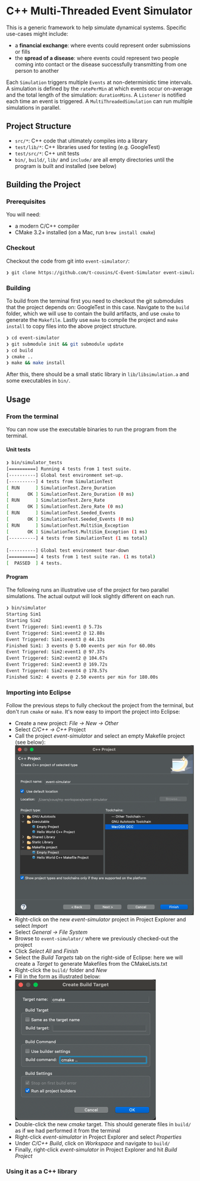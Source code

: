 # C++ Multi-Threaded Event Simulator

This is a generic framework to help simulate dynamical systems. Specific use-cases might include:
* a **financial exchange**: where events could represent order submissions or fills
* the **spread of a disease**: where events could represent two people coming into contact or the disease successfully transmitting from one person to another

Each `Simulation` triggers multiple `Events` at non-deterministic time intervals. A simulation is defined by the `ratePerMin` at which events occur on-average and the total length of the simulation: `durationMins`. A `Listener` is notified each time an event is triggered. A `MultiThreadedSimulation` can run multiple simulations in parallel.

## Project Structure

* `src/*`: C++ code that ultimately compiles into a library
* `test/lib/*`: C++ libraries used for testing (e.g. GoogleTest)
* `test/src/*`: C++ unit tests
* `bin/`, `build/`, `lib/` and `include/` are all empty directories until the program is built and installed (see below)

## Building the Project

### Prerequisites

You will need:

* a modern C/C++ compiler
* CMake 3.2+ installed (on a Mac, run `brew install cmake`)

### Checkout

Checkout the code from git into `event-simulator/`:

```bash
❯ git clone https://github.com/t-cousins/C-Event-Simulator event-simulator
```

### Building

To build from the terminal first you need to checkout the git submodules that the project depends on: GoogleTest in this case. Navigate to the `build` folder, which we will use to contain the build artifacts, and use `cmake` to generate the `Makefile`. Lastly use `make` to compile the project and `make install` to copy files into the above project structure.

```bash
❯ cd event-simulator
❯ git submodule init && git submodule update
❯ cd build
❯ cmake ..
❯ make && make install
```

After this, there should be a small static library in `lib/libsimulation.a` and some executables in `bin/`.

## Usage

### From the terminal

You can now use the executable binaries to run the program from the terminal.

#### Unit tests

```bash
❯ bin/simulator_tests
[==========] Running 4 tests from 1 test suite.
[----------] Global test environment set-up.
[----------] 4 tests from SimulationTest
[ RUN      ] SimulationTest.Zero_Duration
[       OK ] SimulationTest.Zero_Duration (0 ms)
[ RUN      ] SimulationTest.Zero_Rate
[       OK ] SimulationTest.Zero_Rate (0 ms)
[ RUN      ] SimulationTest.Seeded_Events
[       OK ] SimulationTest.Seeded_Events (0 ms)
[ RUN      ] SimulationTest.MultiSim_Exception
[       OK ] SimulationTest.MultiSim_Exception (1 ms)
[----------] 4 tests from SimulationTest (1 ms total)

[----------] Global test environment tear-down
[==========] 4 tests from 1 test suite ran. (1 ms total)
[  PASSED  ] 4 tests.
```

#### Program

The following runs an illustrative use of the project for two parallel simulations. The actual output will look slightly different on each run.

```bash
❯ bin/simulator
Starting Sim1 
Starting Sim2 
Event Triggered: Sim1:event1 @ 5.73s
Event Triggered: Sim1:event2 @ 12.88s
Event Triggered: Sim1:event3 @ 44.13s
Finished Sim1: 3 events @ 5.00 events per min for 60.00s
Event Triggered: Sim2:event1 @ 97.37s
Event Triggered: Sim2:event2 @ 104.67s
Event Triggered: Sim2:event3 @ 169.72s
Event Triggered: Sim2:event4 @ 178.57s
Finished Sim2: 4 events @ 2.50 events per min for 180.00s
```

### Importing into Eclipse

Follow the previous steps to fully checkout the project from the terminal, but don't run `cmake` or `make`. It's now easy to import the project into Eclipse:

* Create a new project: *File -> New -> Other*
* Select *C/C++ -> C++* Project
* Call the project *event-simulator* and select an empty Makefile project (see below):
![NEW_PROJECT](docs/eclipse_create_project.png)
* Right-click on the new *event-simulator* project in Project Explorer and select *Import*
* Select *General -> File System*
* Browse to `event-simulator/` where we previously checked-out the project
* Click *Select All* and *Finish*
* Select the *Build Targets* tab on the right-side of Eclipse: here we will create a *Target* to generate Makefiles from the CMakeLists.txt
* Right-click the `build/` folder and *New*
* Fill in the form as illustrated below:  
![NEW_TARGET](docs/eclipse_create_target.png)
* Double-click the new *cmake* target. This should generate files in `build/` as if we had performed it from the terminal
* Right-click *event-simulator* in Project Explorer and select *Properties*
* Under *C/C++ Build*, click on *Workspace* and navigate to `build/`
* Finally, right-click *event-simulator* in Project Explorer and hit *Build Project*



### Using it as a C++ library
